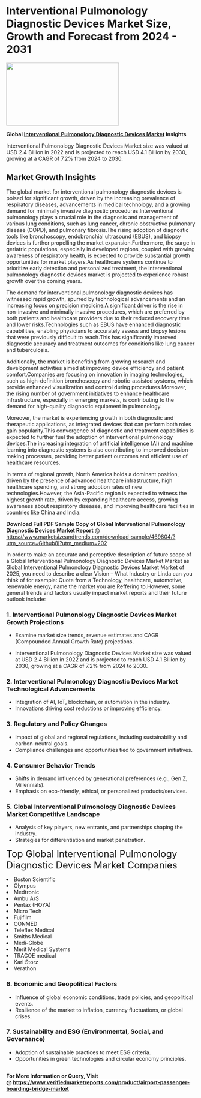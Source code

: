 <H1>Interventional Pulmonology Diagnostic Devices Market Size, Growth and Forecast from 2024 - 2031</H1><img class="aligncenter size-medium wp-image-584254" src="https://thirdeyenews.in/wp-content/uploads/2024/09/Global-Market-Research-300x168.jpeg" alt="" width="300" height="168" /><p><strong>Global&nbsp;<a href="https://www.marketsizeandtrends.com/download-sample/469804/?utm_source=Github8j?utm_medium=202">Interventional Pulmonology Diagnostic Devices Market</a> Insights</strong></p><p>Interventional Pulmonology Diagnostic Devices Market size was valued at USD 2.4 Billion in 2022 and is projected to reach USD 4.1 Billion by 2030, growing at a CAGR of 7.2% from 2024 to 2030.</p><p><h2>Market Growth Insights</h2> <p>The global market for interventional pulmonology diagnostic devices is poised for significant growth, driven by the increasing prevalence of respiratory diseases, advancements in medical technology, and a growing demand for minimally invasive diagnostic procedures.Interventional pulmonology plays a crucial role in the diagnosis and management of various lung conditions, such as lung cancer, chronic obstructive pulmonary disease (COPD), and pulmonary fibrosis.The rising adoption of diagnostic tools like bronchoscopy, endobronchial ultrasound (EBUS), and biopsy devices is further propelling the market expansion.Furthermore, the surge in geriatric populations, especially in developed regions, coupled with growing awareness of respiratory health, is expected to provide substantial growth opportunities for market players.As healthcare systems continue to prioritize early detection and personalized treatment, the interventional pulmonology diagnostic devices market is projected to experience robust growth over the coming years.</p> <p>The demand for interventional pulmonology diagnostic devices has witnessed rapid growth, spurred by technological advancements and an increasing focus on precision medicine.A significant driver is the rise in non-invasive and minimally invasive procedures, which are preferred by both patients and healthcare providers due to their reduced recovery time and lower risks.Technologies such as EBUS have enhanced diagnostic capabilities, enabling physicians to accurately assess and biopsy lesions that were previously difficult to reach.This has significantly improved diagnostic accuracy and treatment outcomes for conditions like lung cancer and tuberculosis.</p> <p>Additionally, the market is benefiting from growing research and development activities aimed at improving device efficiency and patient comfort.Companies are focusing on innovation in imaging technologies, such as high-definition bronchoscopy and robotic-assisted systems, which provide enhanced visualization and control during procedures.Moreover, the rising number of government initiatives to enhance healthcare infrastructure, especially in emerging markets, is contributing to the demand for high-quality diagnostic equipment in pulmonology.</p> <p>Moreover, the market is experiencing growth in both diagnostic and therapeutic applications, as integrated devices that can perform both roles gain popularity.This convergence of diagnostic and treatment capabilities is expected to further fuel the adoption of interventional pulmonology devices.The increasing integration of artificial intelligence (AI) and machine learning into diagnostic systems is also contributing to improved decision-making processes, providing better patient outcomes and efficient use of healthcare resources.</p> <p>In terms of regional growth, North America holds a dominant position, driven by the presence of advanced healthcare infrastructure, high healthcare spending, and strong adoption rates of new technologies.However, the Asia-Pacific region is expected to witness the highest growth rate, driven by expanding healthcare access, growing awareness about respiratory diseases, and improving healthcare facilities in countries like China and India.</p> <p><span class=""><strong>Download Full PDF Sample Copy of Global Interventional Pulmonology Diagnostic Devices Market Report</strong> @ <a href="https://www.marketsizeandtrends.com/download-sample/469804/?utm_source=Github8j?utm_medium=202" target="_blank">https://www.marketsizeandtrends.com/download-sample/469804/?utm_source=Github8j?utm_medium=202</a></span></p><p>In order to make an accurate and perceptive description of future scope of a Global&nbsp;Interventional Pulmonology Diagnostic Devices Market Market as Global&nbsp;Interventional Pulmonology Diagnostic Devices Market Market of 2025, you need to describe a clear Vision &ndash; What Industry or Linda can you think of for example: Quote from a Technology, healthcare, automotive, renewable energy, name the market you are Reffering to.However, some general trends and factors usually impact market reports and their future outlook include:</p><h3>1.&nbsp;<strong>Interventional Pulmonology Diagnostic Devices Market Growth Projections</strong></h3><ul><li>Examine market size trends, revenue estimates and CAGR (Compounded Annual Growth Rate) projections.</li><li><p>Interventional Pulmonology Diagnostic Devices Market size was valued at USD 2.4 Billion in 2022 and is projected to reach USD 4.1 Billion by 2030, growing at a CAGR of 7.2% from 2024 to 2030.</p></li></ul><h3>2.&nbsp;<strong>Interventional Pulmonology Diagnostic Devices Market Technological Advancements</strong></h3><ul><li>Integration of AI, IoT, blockchain, or automation in the industry.</li><li>Innovations driving cost reductions or improving efficiency.</li></ul><h3>3.&nbsp;<strong>Regulatory and Policy Changes</strong></h3><ul><li>Impact of global and regional regulations, including sustainability and carbon-neutral goals.</li><li>Compliance challenges and opportunities tied to government initiatives.</li></ul><h3>4.&nbsp;<strong>Consumer Behavior Trends</strong></h3><ul><li>Shifts in demand influenced by generational preferences (e.g., Gen Z, Millennials).</li><li>Emphasis on eco-friendly, ethical, or personalized products/services.</li></ul><h3>5.&nbsp;<strong>Global Interventional Pulmonology Diagnostic Devices Market Competitive Landscape</strong></h3><ul><li>Analysis of key players, new entrants, and partnerships shaping the industry.</li><li>Strategies for differentiation and market penetration.</li></ul><p data-pm-slice="1 1 []"><span style="color: inherit; font-family: inherit; font-size: 25px;">Top Global Interventional Pulmonology Diagnostic Devices Market Companies</span></p><div class="" data-test-id=""><p><li>Boston Scientific</li><li> Olympus</li><li> Medtronic</li><li> Ambu A/S</li><li> Pentax (HOYA)</li><li> Micro Tech</li><li> Fujifilm</li><li> CONMED</li><li> Teleflex Medical</li><li> Smiths Medical</li><li> Medi-Globe</li><li> Merit Medical Systems</li><li> TRACOE medical</li><li> Karl Storz</li><li> Verathon</li></p></div><h3>6.&nbsp;<strong>Economic and Geopolitical Factors</strong></h3><ul><li>Influence of global economic conditions, trade policies, and geopolitical events.</li><li>Resilience of the market to inflation, currency fluctuations, or global crises.</li></ul><h3>7.&nbsp;<strong>Sustainability and ESG (Environmental, Social, and Governance)</strong></h3><ul><li>Adoption of sustainable practices to meet ESG criteria.</li><li>Opportunities in green technologies and circular economy principles.</li></ul><h2><strong style="font-size: 14px;">For More Information or Query, Visit @&nbsp;</strong><a style="background-color: #ffffff; font-size: 14px;" href="https://www.marketsizeandtrends.com/report/interventional-pulmonology-diagnostic-devices-market/" target="_blank">https://www.verifiedmarketreports.com/product/airport-passenger-boarding-bridge-market</a></h2>